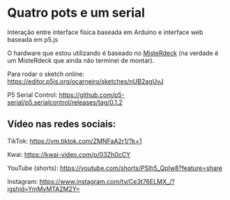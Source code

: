 # Quatro pots e um serial

Interação entre interface física baseada em Arduino e interface web baseada em p5.js



O hardware que estou utilizando é baseado no [MisteRdeck](https://www.printables.com/model/134529-misterdeck) (na verdade é um MisteRdeck que ainda não terminei de montar).

Para rodar o sketch online: https://editor.p5js.org/ocarneiro/sketches/nUB2agUvJ

P5 Serial Control:
https://github.com/p5-serial/p5.serialcontrol/releases/tag/0.1.2

## Vídeo nas redes sociais:

TikTok: https://vm.tiktok.com/ZMNFaA2r1/?k=1

Kwai: https://kwai-video.com/p/03Zh0cCY

YouTube (shorts): https://youtube.com/shorts/PSlh5_QpIw8?feature=share

Instagram: https://www.instagram.com/tv/Ce3t76ELMX_/?igshid=YmMyMTA2M2Y=

